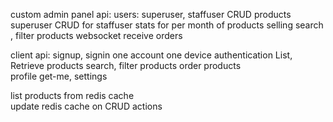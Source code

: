 custom admin panel api:
	users: superuser, staffuser
	CRUD products
	superuser CRUD for staffuser
	stats for per month of products selling
	search , filter products
	websocket receive orders	
	

client api:
	signup, signin
	one account one device authentication
	List, Retrieve products
	search, filter products
	order products		
	profile get-me, settings


list products from redis cache	
update redis cache on CRUD actions
